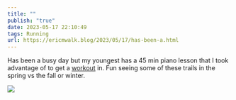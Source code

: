 ```yaml
---
title: ""
publish: "true"
date: 2023-05-17 22:10:49
tags: Running
url: https://ericmwalk.blog/2023/05/17/has-been-a.html
---
```


Has been a busy day but my youngest has a 45 min piano lesson that I took advantage of to get a [workout](http://www.strava.com/activities/9090529495) in. Fun seeing some of these trails in the spring vs the fall or winter.

![](https://ericmwalk.blog/uploads/2023/7757f84c8a.jpg)